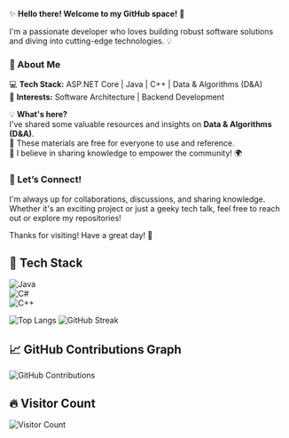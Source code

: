 ✨ **Hello there! Welcome to my GitHub space!** 🚀  

I'm a passionate developer who loves building robust software solutions and diving into cutting-edge technologies. 💡  

### 🔹 About Me  
💻 **Tech Stack:** ASP.NET Core | Java | C++ | Data & Algorithms (D&A)  
🚀 **Interests:** Software Architecture | Backend Development


💡 **What's here?**  
I've shared some valuable resources and insights on **Data & Algorithms (D&A)**.  
📂 These materials are free for everyone to use and reference.  
💌 I believe in sharing knowledge to empower the community! 🌍  


### 🤝 Let’s Connect!  
I'm always up for collaborations, discussions, and sharing knowledge. Whether it's an exciting project or just a geeky tech talk, feel free to reach out or explore my repositories!  

Thanks for visiting! Have a great day! 🎉  

## 🚀 Tech Stack  
![Java](https://img.shields.io/badge/Java-ED8B00?style=for-the-badge&logo=java&logoColor=white)  
![C#](https://img.shields.io/badge/C%23-239120?style=for-the-badge&logo=csharp&logoColor=white)  
![C++](https://img.shields.io/badge/C++-00599C?style=for-the-badge&logo=cplusplus&logoColor=white)  


![Top Langs](https://github-readme-stats.vercel.app/api/top-langs/?username=Peekapoo-217&layout=compact&langs_count=6&theme=tokyonight)
![GitHub Streak](https://github-readme-streak-stats.herokuapp.com/?user=Peekapoo-217&theme=dark)


## 📈 GitHub Contributions Graph  
![GitHub Contributions](https://github-readme-activity-graph.cyclic.app/graph?username=Peekapoo-217&theme=react-dark)

## 🔥 Visitor Count  
![Visitor Count](https://visitor-badge.glitch.me/badge?page_id=Peekapoo-217.Peekapoo-217)

